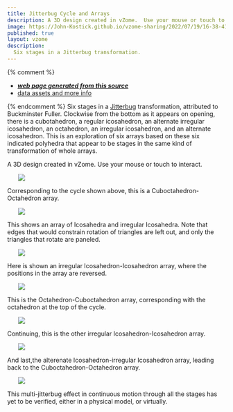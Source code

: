 ```yaml
---
title: Jitterbug Cycle and Arrays
description: A 3D design created in vZome.  Use your mouse or touch to interact.
image: https://John-Kostick.github.io/vzome-sharing/2022/07/19/16-38-41-Jitterbug-cycle/Jitterbug-cycle.png
published: true
layout: vzome
description:
  Six stages in a Jitterbug transformation.
---
```


{% comment %}
 - [***web page generated from this source***](<https://John-Kostick.github.io/vzome-sharing/2022/07/19/Jitterbug-cycle-16-38-41.html>)
 - [data assets and more info](<https://github.com/John-Kostick/vzome-sharing/tree/main/2022/07/19/16-38-41-Jitterbug-cycle/>)
 
{% endcomment %}
  Six stages in a [Jitterbug](https://www.youtube.com/watch?v=FfViCWntbDQ) transformation, attributed to Buckminster Fuller.  Clockwise from the bottom as it appears on opening, there is a cubotahedron, a regular icosahedron, an alternate irregular icosahedron, an octahedron, an irregular icosahedron, and an alternate  icosahedron.  This is an exploration of six arrays based on these six indicated polyhedra that appear to be stages in the same kind of transformation of whole arrays.   

A 3D design created in vZome.  Use your mouse or touch to interact.

<vzome-viewer style="width: 87%; height: 60vh; margin: 5%"
       src="https://John-Kostick.github.io/vzome-sharing/2022/07/19/16-38-41-Jitterbug-cycle/Jitterbug-cycle.vZome" >
  <img src="https://John-Kostick.github.io/vzome-sharing/2022/07/19/16-38-41-Jitterbug-cycle/Jitterbug-cycle.png" />
</vzome-viewer>

Corresponding to the cycle shown above, this is a Cuboctahedron-Octahedron array.

<vzome-viewer style="width: 87%; height: 60vh; margin: 5%"
      src="https://John-Kostick.github.io/vzome-sharing/2022/07/19/13-06-39-octa-cubocta-1/octa-cubocta-1.vZome" >
 <img src="https://John-Kostick.github.io/vzome-sharing/2022/07/19/13-06-39-octa-cubocta-1/octa-cubocta-1.png" />
</vzome-viewer>

This shows an array of Icosahedra and irregular Icosahedra. Note that edges that would constrain rotation of triangles are left out, and only the triangles that rotate are paneled.    

<vzome-viewer style="width: 87%; height: 60vh; margin: 5%"
      src="https://John-Kostick.github.io/vzome-sharing/2022/07/19/18-25-29-Icosa-lattice1/Icosa-lattice1.vZome" >
 <img src="https://John-Kostick.github.io/vzome-sharing/2022/07/19/18-25-29-Icosa-lattice1/Icosa-lattice1.png" />
</vzome-viewer>

Here is shown an irregular Icosahedron-Icosahedron array, where the positions in the array are reversed.

<vzome-viewer style="width: 87%; height: 60vh; margin: 5%"
      src="https://John-Kostick.github.io/vzome-sharing/2022/07/19/18-34-44-icosa-lattice-4vZome/icosa-lattice-4vZome.vZome" >
 <img src="https://John-Kostick.github.io/vzome-sharing/2022/07/19/18-34-44-icosa-lattice-4vZome/icosa-lattice-4vZome.png" />
</vzome-viewer>

This is the Octahedron-Cuboctahedron array, corresponding with the octahedron at the top of the cycle.

<vzome-viewer style="width: 87%; height: 60vh; margin: 5%"
      src="https://John-Kostick.github.io/vzome-sharing/2022/07/19/13-13-08-Octa-cubocta-2/Octa-cubocta-2.vZome" >
 <img src="https://John-Kostick.github.io/vzome-sharing/2022/07/19/13-13-08-Octa-cubocta-2/Octa-cubocta-2.png" />
</vzome-viewer>

Continuing, this is the other irregular Icosahedron-Icosahedron array.

<vzome-viewer style="width: 87%; height: 60vh; margin: 5%"
      src="https://John-Kostick.github.io/vzome-sharing/2022/07/19/12-56-33-Icosa-lattice-2/Icosa-lattice-2.vZome" >
 <img src="https://John-Kostick.github.io/vzome-sharing/2022/07/19/12-56-33-Icosa-lattice-2/Icosa-lattice-2.png" />
</vzome-viewer>  

And last,the alterenate Icosahedron-irregular Icosahedron array, leading back to the Cuboctahedron-Octahedron array.

<vzome-viewer style="width: 87%; height: 60vh; margin: 5%"
      src="https://John-Kostick.github.io/vzome-sharing/2022/07/19/18-26-42-icosa-lattice-3/icosa-lattice-3.vZome" >
 <img src="https://John-Kostick.github.io/vzome-sharing/2022/07/19/18-26-42-icosa-lattice-3/icosa-lattice-3.png" />
</vzome-viewer>

This multi-jitterbug effect in continuous motion through all the stages has yet to be verified, either in a physical model, or virtually.  
